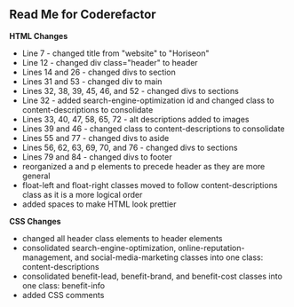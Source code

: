 ## Read Me for Coderefactor
**HTML Changes**
- Line 7 - changed title from "website" to "Horiseon"
- Line 12 - changed div class="header" to header
- Lines 14 and 26 - changed divs to section
- Lines 31 and 53 - changed div to main
- Lines 32, 38, 39, 45, 46, and 52 - changed divs to sections
- Line 32 - added search-engine-optimization id and changed class to content-descriptions to consolidate
- Lines 33, 40, 47, 58, 65, 72 - alt descriptions added to images
- Lines 39 and 46 - changed class to content-descriptions to consolidate
- Lines 55 and 77 - changed divs to aside
- Lines 56, 62, 63, 69, 70, and 76 - changed divs to sections
- Lines 79 and 84 - changed divs to footer
- reorganized a and p elements to precede header as they are more general
- float-left and float-right classes moved to follow content-descriptions class as it is a more logical order
- added spaces to make HTML look prettier


**CSS Changes**
- changed all header class elements to header elements
- consolidated search-engine-optimization, online-reputation-management, and social-media-marketing classes into one class: content-descriptions
- consolidated benefit-lead, benefit-brand, and benefit-cost classes into one class: benefit-info
- added CSS comments
